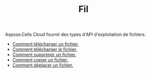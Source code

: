 ﻿---
title: Fil
second_title: Aspose.Cells Cloud Documen
type: docs
url: /fr/file/
keywords: Upload, download, delete, copy, and move file
description: Aspose.Cells Cloud REST API prend en charge le téléchargement, la suppression, la copie et le déplacement de fichiers. Le SDK prend en charge différents types de langages de développement. Ils incluent Android, C#, Go, Java, NodeJS, Perl, PHP, Python, Ruby et Swift.
weight: 100
---
Aspose.Cells Cloud fournit des types d'API d'exploitation de fichiers.

- [Comment télécharger un fichier.](/cells/fr/file/upload/)
- [Comment télécharger le fichier.](/cells/fr/file/download/)
- [Comment supprimer un fichier.](/cells/fr/file/delete/)
- [Comment copier un fichier.](/cells/fr/file/copy/)
- [Comment déplacer un fichier.](/cells/fr/file/move/)

